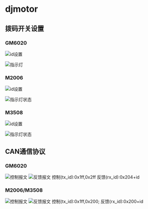 # djmotor

## 拨码开关设置
### GM6020
![id设置](image.png)

![指示灯](image-4.png)

### M2006
![id设置](image-7.png)

![指示灯状态](image-6.png)

### M3508
![id设置](image-1.png)

![指示灯状态](image-3.png) 

## CAN通信协议
### GM6020 
![控制报文](image-10.png)
![反馈报文](image-11.png)
控制(tx_id):0x1ff,0x2ff
反馈(rx_id):0x204+id 

### M2006/M3508
![控制报文](image-8.png)
![反馈报文](image-9.png)
控制(tx_id):0x1ff,0x200;
反馈(rx_id):0x200+id